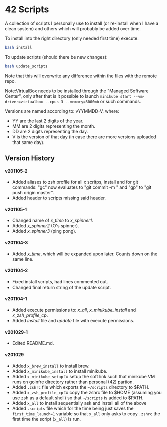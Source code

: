 # 42 Scripts

A collection of scripts I personally use to install (or re-install when I have a clean system) and others which will probably be added over time.

To install into the right directory (only needed first time) execute:
```sh
bash install
```

To update scripts (should there be new changes):
```sh
bash update_scripts
```
Note that this will overwrite any difference within the files with the remote repo.

Note:VirtualBox needs to be installed through the "Managed Software Center", only after that is it possible to launch `minikube start --vm-driver=virtualbox --cpus 3 --memory=3000mb` or such commands.

Versions are named according to: vYYMMDD-V, where:
* YY are the last 2 digits of the year.
* MM are 2 digits representing the month.
* DD are 2 digits representing the day.
* V is the version of that day (in case there are more versions uploaded that same day).

## Version History

#### v201105-2
* Added aliases to zsh profile for all x scritps, install and for git commands: "gc" now evaluates to "git commit -m " and "gp" to "git push origin master".
* Added header to scripts missing said header.

#### v201105-1
* Changed name of *x_time* to *x_spinner1*.
* Added *x_spinner2* (O's spinner).
* Added *x_spinner3* (ping pong).

#### v201104-3
* Added *x_time*, which will be expanded upon later. Counts down on the same line.

#### v201104-2
* Fixed install scripts, had lines commented out.
* Changed final return string of the update script.

#### v201104-1
* Added execute permissions to: *x_all*, *x_minikube_install* and *x_zsh_profile_cp*.
* Added *install* file and *update* file with execute permissions.

#### v201029-1
* Edited README.md.

#### v201029
* Added `x_brew_install` to install brew.
* Added `x_minikube_install` to install minikube.
* Added `x_minikube_setup` to setup the soft link such that minikube VM runs on goinfre directory rather than personal (42) partion.
* Added `.zshrc` file which exports the `~/scripts` directory to $PATH.
* Added `x_zsh_profile_cp` to copy the zshrc file to $HOME (assuming you use zsh as a default shell) so that `~/scripts` is added to $PATH.
* Added `x_all` to install sequentially ask and install all of the above
* Added `.scripts` file which for the time being just saves the `first_time_launch=1` variable so that `x_all` only asks to copy `.zshrc` the first time the script (`x_all`) is run. 

